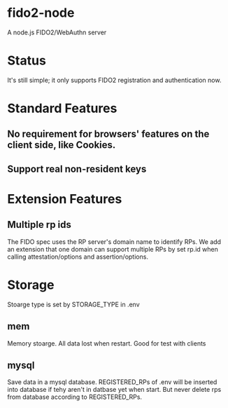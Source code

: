 # fido2-node
A node.js FIDO2/WebAuthn server

# Status
It's still simple; it only supports FIDO2 registration and authentication now.

# Standard Features
## No requirement for browsers' features on the client side, like Cookies.

## Support real non-resident keys

# Extension Features 

## Multiple rp ids
The FIDO spec uses the RP server's domain name to identify RPs. We add an extension that one domain can support multiple RPs by set rp.id when calling attestation/options and assertion/options.

# Storage
Stoarge type is set by STORAGE_TYPE in .env

## mem
Memory stoarge. All data lost when restart. Good for test with clients

## mysql
Save data in a mysql database. REGISTERED_RPs of .env will be inserted into database if tehy aren't in datbase yet when start.
But never delete rps from database according to REGISTERED_RPs.

 
